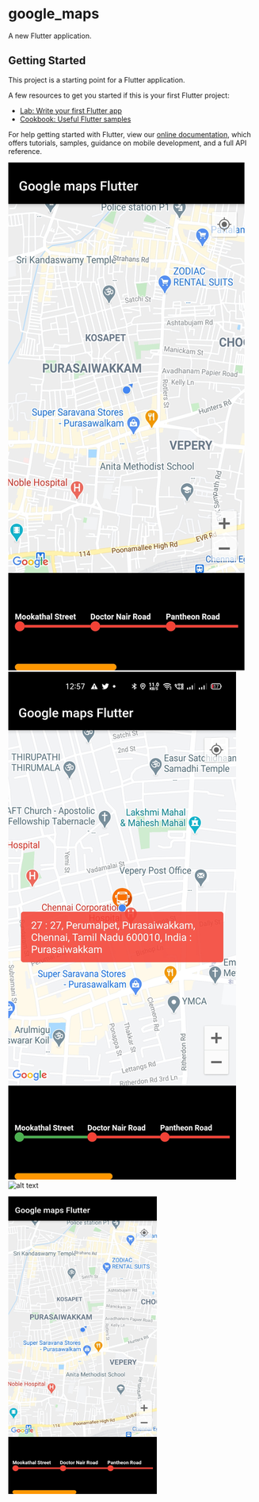 # google_maps

A new Flutter application.

## Getting Started

This project is a starting point for a Flutter application.

A few resources to get you started if this is your first Flutter project:

- [Lab: Write your first Flutter app](https://flutter.dev/docs/get-started/codelab)
- [Cookbook: Useful Flutter samples](https://flutter.dev/docs/cookbook)

For help getting started with Flutter, view our
[online documentation](https://flutter.dev/docs), which offers tutorials,
samples, guidance on mobile development, and a full API reference.

![alt text](https://github.com/kishore-shiva/Bus-Tracker/blob/7165fa76dba43bdc27223266bc3ef42d749b0dde/images/IMG_20210303_125739.jpg)
![alt text](https://github.com/kishore-shiva/Bus-Tracker/blob/7165fa76dba43bdc27223266bc3ef42d749b0dde/images/Screenshot_2021-03-03-12-57-05-13_1baf35eae6309f0b11a7001af5796006.jpg)
![alt text](https://github.com/kishore-shiva/Bus-Tracker/blob/7165fa76dba43bdc27223266bc3ef42d749b0dde/images/ezgif.com-gif-maker.gif)

<img src="https://github.com/kishore-shiva/Bus-Tracker/blob/7165fa76dba43bdc27223266bc3ef42d749b0dde/images/IMG_20210303_125739.jpg" height="600" width="300">